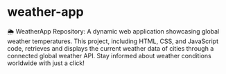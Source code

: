 # weather-app
🌦️ WeatherApp Repository: A dynamic web application showcasing global weather temperatures. This project, including HTML, CSS, and JavaScript code, retrieves and displays the current weather data of cities through a connected global weather API. Stay informed about weather conditions worldwide with just a click!
